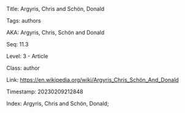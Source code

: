 Title:  Argyris, Chris and Schön, Donald

Tags:   authors

AKA:    Argyris, Chris, Schön and Donald

Seq:    11.3

Level:  3 - Article

Class:  author

Link:   https://en.wikipedia.org/wiki/Argyris_Chris_Schön_And_Donald

Timestamp: 20230209212848

Index:  Argyris, Chris and Schön, Donald; 

